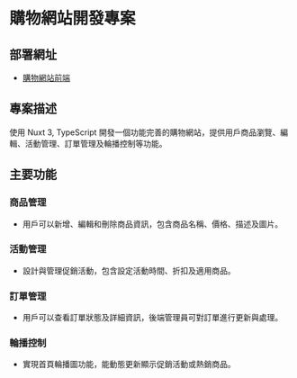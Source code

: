 # 購物網站開發專案

## 部署網址
- [購物網站前端](https://shopping-web-frontend.onrender.com)

## 專案描述
使用 Nuxt 3, TypeScript 開發一個功能完善的購物網站，提供用戶商品瀏覽、編輯、活動管理、訂單管理及輪播控制等功能。

## 主要功能

### 商品管理
- 用戶可以新增、編輯和刪除商品資訊，包含商品名稱、價格、描述及圖片。

### 活動管理
- 設計與管理促銷活動，包含設定活動時間、折扣及適用商品。

### 訂單管理
- 用戶可以查看訂單狀態及詳細資訊，後端管理員可對訂單進行更新與處理。

### 輪播控制
- 實現首頁輪播圖功能，能動態更新顯示促銷活動或熱銷商品。

